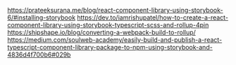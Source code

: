 https://prateeksurana.me/blog/react-component-library-using-storybook-6/#installing-storybook
https://dev.to/iamrishupatel/how-to-create-a-react-component-library-using-storybook-typescript-scss-and-rollup-4pin
https://shipshape.io/blog/converting-a-webpack-build-to-rollup/
https://medium.com/soulweb-academy/easily-build-and-publish-a-react-typescript-component-library-package-to-npm-using-storybook-and-4836d4f700b6#029b
